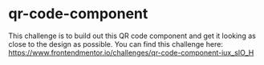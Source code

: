 # qr-code-component
This challenge is to build out this QR code component and get it looking as close to the design as possible. You can find this challenge here: https://www.frontendmentor.io/challenges/qr-code-component-iux_sIO_H
